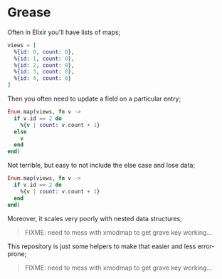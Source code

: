 # Grease

Often in Elixir you'll have lists of maps;

```elixir
views = [
  %{id: 0, count: 0},
  %{id: 1, count: 0},
  %{id: 2, count: 0},
  %{id: 3, count: 0},
  %{id: 4, count: 0}
]
```

Then you often need to update a field on a particular entry;

```elixir
Enum.map(views, fn v ->
  if v.id == 2 do
    %{v | count: v.count + 1}
  else
    v
  end
end)
```

Not terrible, but easy to not include the else case and lose data;

```elixir
Enum.map(views, fn v ->
  if v.id == 2 do
    %{v | count: v.count + 1}
  end
end)
```

Moreover, it scales very poorly with nested data structures;

> FIXME: need to mess with xmodmap to get grave key working...

This repository is just some helpers to make that easier and less error-prone;

> FIXME: need to mess with xmodmap to get grave key working...

